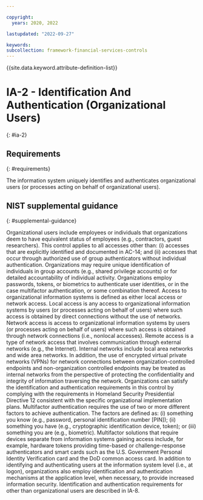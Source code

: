 ```yaml
---

copyright:
  years: 2020, 2022

lastupdated: "2022-09-27"

keywords: 
subcollection: framework-financial-services-controls
---
```


{{site.data.keyword.attribute-definition-list}}

         
# IA-2 - Identification And Authentication (Organizational Users)
{: #ia-2}

## Requirements
{: #requirements}

The information system uniquely identifies and authenticates organizational users (or processes acting on behalf of organizational users).

## NIST supplemental guidance
{: #supplemental-guidance}

Organizational users include employees or individuals that organizations deem to have equivalent status of employees (e.g., contractors, guest researchers). This control applies to all accesses other than: (i) accesses that are explicitly identified and documented in AC-14; and (ii) accesses that occur through authorized use of group authenticators without individual authentication. Organizations may require unique identification of individuals in group accounts (e.g., shared privilege accounts) or for detailed accountability of individual activity. Organizations employ passwords, tokens, or biometrics to authenticate user identities, or in the case multifactor authentication, or some combination thereof. Access to organizational information systems is defined as either local access or network access. Local access is any access to organizational information systems by users (or processes acting on behalf of users) where such access is obtained by direct connections without the use of networks. Network access is access to organizational information systems by users (or processes acting on behalf of users) where such access is obtained through network connections (i.e., nonlocal accesses). Remote access is a type of network access that involves communication through external networks (e.g., the Internet). Internal networks include local area networks and wide area networks. In addition, the use of encrypted virtual private networks (VPNs) for network connections between organization-controlled endpoints and non-organization controlled endpoints may be treated as internal networks from the perspective of protecting the confidentiality and integrity of information traversing the network. Organizations can satisfy the identification and authentication requirements in this control by complying with the requirements in Homeland Security Presidential Directive 12 consistent with the specific organizational implementation plans. Multifactor authentication requires the use of two or more different factors to achieve authentication. The factors are defined as: (i) something you know (e.g., password, personal identification number [PIN]); (ii) something you have (e.g., cryptographic identification device, token); or (iii) something you are (e.g., biometric). Multifactor solutions that require devices separate from information systems gaining access include, for example, hardware tokens providing time-based or challenge-response authenticators and smart cards such as the U.S. Government Personal Identity Verification card and the DoD common access card. In addition to identifying and authenticating users at the information system level (i.e., at logon), organizations also employ identification and authentication mechanisms at the application level, when necessary, to provide increased information security. Identification and authentication requirements for other than organizational users are described in IA-8.



